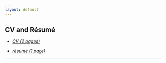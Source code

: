 ```yaml
---
layout: default
---
```


## CV and Résumé

- *[CV (2 pages)](CV_Megh_New.pdf)*

- *[résumé (1 page)](Resume_Megh.pdf)*

---
